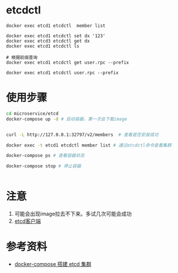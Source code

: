 

# etcdctl

```
docker exec etcd1 etcdctl  member list

docker exec etcd1 etcdctl set dx '123'
docker exec etcd3 etcdctl get dx
docker exec etcd1 etcdctl ls

# 根据前缀查询
docker exec etcd1 etcdctl get user.rpc --prefix

docker exec etcd1 etcdctl user.rpc --prefix

```


# 使用步骤
```bash
cd microservice/etcd
docker-compose up -d # 启动容器，第一次会下载image


curl -L http://127.0.0.1:32797/v2/members  # 查看是否安装成功

docker exec -t etcd1 etcdctl member list # 通过etcdctl命令查看集群

docker-compose ps # 查看容器状态

docker-compose stop # 停止容器



```

# 注意
1. 可能会出现image拉去不下来。多试几次可能会成功
2. [etcd客户端](http://etcdmanager.io/)


# 参考资料
- [docker-compose 搭建 etcd 集群](https://blog.csdn.net/qq_30145355/article/details/115468341)